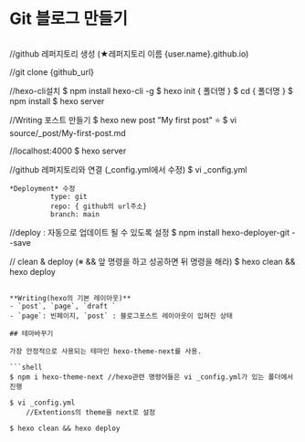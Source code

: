 # Git 블로그 만들기

>```shell
//github 레퍼지토리 생성 (★레퍼지토리 이름 {user.name}.github.io)
>
//git clone {github_url}
>
//hexo-cli설치
$ npm install hexo-cli -g
$ hexo init { 폴더명 }
$ cd { 폴더명 }
$ npm install
$ hexo server
>
//Writing 포스트 만들기
$ hexo new post "My first post" ⭐
$ vi source/_post/My-first-post.md
>
//localhost:4000 
$ hexo server
>
//github 레퍼지토리와 연결 (_config.yml에서 수정)
$ vi _config.yml
>
	*Deployment* 수정
              type: git
              repo: { github의 url주소}
              branch: main
>
//deploy : 자동으로 업데이트 될 수 있도록 설정
$ npm install hexo-deployer-git --save
>
 >       
// clean & deploy (※ && 앞 명령을 하고 성공하면 뒤 명령을 해라)
$ hexo clean && hexo deploy
```

**Writing(hexo의 기본 레이아웃)**
- `post`, `page`, `draft `
- `page`: 빈페이지, `post` : 블로그포스트 레이아웃이 입혀진 상태

## 테마바꾸기

가장 안정적으로 사용되는 테마인 hexo-theme-next를 사용. 

```shell
$ npm i hexo-theme-next //hexo관련 명령어들은 vi _config.yml가 있는 폴더에서 진행

$ vi _config.yml
	//Extentions의 theme을 next로 설정
    
$ hexo clean && hexo deploy
```






